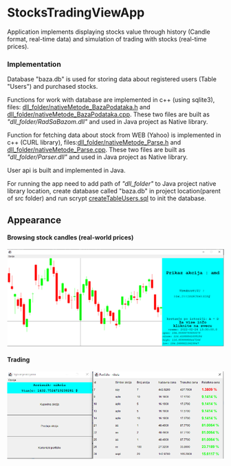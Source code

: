 
# StocksTradingViewApp

Application implements displaying stocks value through history (Candle format, real-time data) and simulation of trading with stocks (real-time prices).

### Implementation
Database "baza.db" is used for storing data about registered users (Table "Users") and purchased stocks.

Functions for work with database are implemented in c++ (using sqlite3), files: [dll_folder/nativeMetode_BazaPodataka.h](https://github.com/nikola00nikola/StocksTradingViewApp/blob/main/dll_folder/nativeMetode_BazaPodataka.h) and [dll_folder/nativeMetode_BazaPodataka.cpp](https://github.com/nikola00nikola/StocksTradingViewApp/blob/main/dll_folder/nativeMetode_BazaPodataka.cpp). These two files are built as *"dll_folder/RadSaBazom.dll"* and used in Java project as Native library.

Function for fetching data about stock from WEB (Yahoo) is implemented in c++ (CURL library), files:[dll_folder/nativeMetode_Parse.h](https://github.com/nikola00nikola/StocksTradingViewApp/blob/main/dll_folder/nativeMetode_Parser.h) and [dll_folder/nativeMetode_Parse.cpp](https://github.com/nikola00nikola/StocksTradingViewApp/blob/main/dll_folder/nativeMetode_Parser.cpp).
These two files are built as *"dll_folder/Parser.dll"* and used in Java project as Native library.

User api is built and implemented in Java.

For running the app need to add path of *"dll_folder"* to Java project native library location, create database called "baza.db" in project location(parent of src folder) and run scrypt [createTableUsers.sql](https://github.com/nikola00nikola/StocksTradingViewApp/blob/main/createTableUsers.sql) to init the database.

## Appearance
#### Browsing stock candles (real-world prices)
![Logo](https://github.com/nikola00nikola/StocksTradingViewApp/blob/main/izgled/IzledProzoraAkcija.png?raw=true)

#### Trading
![Logo](https://github.com/nikola00nikola/StocksTradingViewApp/blob/main/izgled/IzledProzoraKorisnika.png?raw=true)

